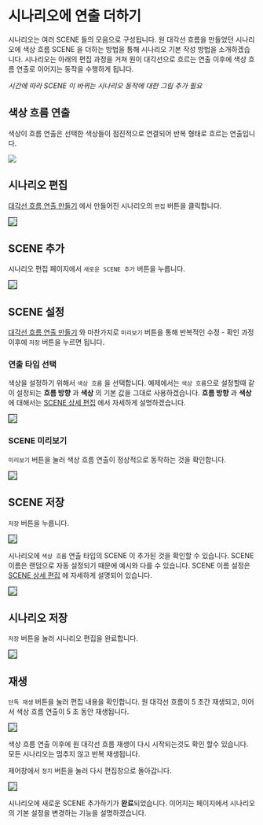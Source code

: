 # 시나리오에 연출 더하기
시나리오는 여러 SCENE 들의 모음으로 구성됩니다.
원 대각선 흐름을 만들었던 시나리오에 색상 흐름 SCENE 을 더하는 방법을 통해 시나리오 기본 작성 방법을 소개하겠습니다.
시나리오는 아래의 편집 과정을 거쳐 원이 대각선으로 흐르는 연출 이후에 색상 흐름 연출로 이어지는 동작을 수행하게 됩니다.

*시간에 따라 SCENE 이 바뀌는 시나리오 동작에 대한 그림 추가 필요*

## 색상 흐름 연출
색상이 흐름 연출은 선택한 색상들이 점진적으로 연결되어 반복 형태로 흐르는 연출입니다.

<img src="./img/gradient/gradientRight.jpg" />

## 시나리오 편집
[대각선 흐름 연출 만들기](circleDiagonal.md) 에서 만들어진 시나리오의 `편집` 버튼을 클릭합니다.

<img src="./img/gradient/editScenario.jpg" style="border: 1px solid"/>

## SCENE 추가 
시나리오 편집 페이지에서 `새로운 SCENE 추가` 버튼을 누릅니다.

<img src="./img/gradient/addNewScene.jpg" style="border: 1px solid"/>

## SCENE 설정
[대각선 흐름 연출 만들기](circleDiagonal.md) 와 마찬가지로
`미리보기` 버튼을 통해 반복적인 수정 - 확인 과정 이후에 `저장` 버튼을 누르면 됩니다.

### 연출 타입 선택
색상을 설정하기 위해서 `색상 흐름` 을 선택합니다.
예제에서는 `색상 흐름`으로 설정할때 같이 설정되는 **흐름 방향** 과 **색상** 의 기본 값을 그대로 사용하겠습니다.
**흐름 방향** 과 **색상** 에 대해서는 [SCENE 상세 편집](../scene/edit.md) 에서 자세하게 설명하겠습니다.  

<img src="./img/gradient/setScene.jpg" style="border: 1px solid"/>

### SCENE 미리보기
`미리보기` 버튼을 눌러 색상 흐름 연출이 정상적으로 동작하는 것을 확인합니다.

<img src="./img/gradient/previewScene.jpg" style="border: 1px solid"/>

## SCENE 저장
`저장` 버튼을 누릅니다.

<img src="./img/gradient/saveScene.jpg" style="border: 1px solid"/>

시나리오에 `색상 흐름` 연출 타입의 SCENE 이 추가된 것을 확인할 수 있습니다.
SCENE 이름은 랜덤으로 자동 설정되기 때문에 예시와 다를 수 있습니다.
SCENE 이름 설정은 [SCENE 상세 편집](../scene/edit.md) 에 자세하게 설명되어 있습니다.  

<img src="./img/gradient/scenarioScenes.jpg" style="border: 1px solid"/>

## 시나리오 저장
`저장` 버튼을 눌러 시나리오 편집을 완료합니다.

<img src="./img/gradient/saveScenario.jpg" style="border: 1px solid"/>

## 재생
`단독 재생` 버튼을 눌러 편집 내용을 확인합니다.
원 대각선 흐름이 5 초간 재생되고, 이어서 색상 흐름 연출이 5 초 동안 재생됩니다.

<img src="./img/gradient/playScenario.jpg" style="border: 1px solid"/>

색상 흐름 연출 이후에 원 대각선 흐름 재생이 다시 시작되는것도 확인 할수 있습니다.
모든 시나리오는 멈추지 않고 반복 재생됩니다.

제어창에서 `정지` 버튼을 눌러 다시 편집창으로 돌아갑니다.

<img src="./img/scenario/stopScenario.jpg" style="border: 1px solid"/>

시나리오에 새로운 SCENE 추가하기가 **완료**되었습니다.
이어지는 페이지에서 시나리오의 기본 설정을 변경하는 기능을 설명하겠습니다.
